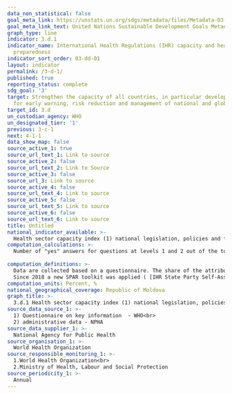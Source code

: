 ```yaml
---
data_non_statistical: false
goal_meta_link: https://unstats.un.org/sdgs/metadata/files/Metadata-03-0D-01.pdf
goal_meta_link_text: United Nations Sustainable Development Goals Metadata (pdf 865kB)
graph_type: line
indicator: 3.d.1
indicator_name: International Health Regulations (IHR) capacity and health emergency
  preparedness
indicator_sort_order: 03-dd-01
layout: indicator
permalink: /3-d-1/
published: true
reporting_status: complete
sdg_goal: '3'
target: Strengthen the capacity of all countries, in particular developing countries,
  for early warning, risk reduction and management of national and global health risks
target_id: 3.d
un_custodian_agency: WHO
un_designated_tier: '1'
previous: 3-c-1
next: 4-1-1
data_show_map: false
source_active_1: true
source_url_text_1: Link to source
source_active_2: false
source_url_text_2: Link to Source
source_active_3: false
source_url_3: Link to source
source_active_4: false
source_url_text_4: Link to source
source_active_5: false
source_url_text_5: Link to source
source_active_6: false
source_url_text_6: Link to source
title: Untitled
national_indicator_available: >-
  Health sector capacity index (1) national legislation, policies and funding; (2) coordination and liaison with national focal points; (3) surveillance; (4) response; (5) training; (6) risk communication (7) human resources, (8) laboratory, (9) entry points, (10) zoonotic events, (11) food safety, (12) chemical events, (13) radionuclear emergencies)
computation_calculations: >-
  Number of "yes" answers for questions at levels 1 and 2 out of the total number of answers to questions for levels 1 and 2, per basic capacity. <br> 
  
computation_definitions: >-
  Data are collected based on a questionnaire. The share of the attributes of 13 basic capacities which were obtained at a certain moment in time. The 13 basic capacities are:  (1) legislation, policies and national financing; (2) coordination and link with national focal points; (3) surveillance; (4) answer; (5) training; (6) communication of risks; (7) human resources; (8) laboratory; (9) entry points; (10) zoonotic events; (11) food safety; (12) chemical events; (13) radio-nuclear emergencies.<br> 
  Since 2018 a new SPAR toolkit was applied ( [IHR State Party Self-Assessment Annual Reporting tool (SPAR)](https://extranet.who.int/sph/news/ihr-self-assessment-annual-reporting-tool-spar-2018) )
computation_units: Percent, %
national_geographical_coverage: Republic of Moldova
graph_title: >-
  3.d.1 Health sector capacity index (1) national legislation, policies and funding; (2) coordination and liaison with national focal points; (3) surveillance; (4) response; (5) training; (6) risk communication (7) human resources, (8) laboratory, (9) entry points, (10) zoonotic events, (11) food safety, (12) chemical events, (13) radionuclear emergencies) 
source_data_source_1: >-
  1) Questionnaire on key information  - WHO<br> 
  2) administrative data - NPHA 
source_data_supplier_1: >-
  National Agency for Public Health
source_organisation_1: >-
  World Health Organization
source_responsible_monitoring_1: >-
  1.World Health Organization<br> 
  2.Ministry of Health, Labour and Social Protection
source_periodicity_1: >-
  Annual
---
```

